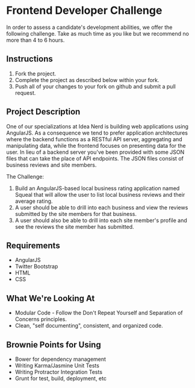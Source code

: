 # Frontend Developer Challenge #
In order to assess a candidate's development abilities, we offer the following challenge. 
Take as much time as you like but we recommend no more than 4 to 6 hours.

## Instructions ##
1. Fork the project.
2. Complete the project as described below within your fork.
3. Push all of your changes to your fork on github and submit a pull request.

## Project Description ##
One of our specializations at Idea Nerd is building web applications using AngularJS. As a consequence we tend to prefer application
architectures where the backend functions as a RESTful API server, aggregating and manipulating data, while the frontend focuses
on presenting data for the user. In lieu of a backend server you've been provided with some JSON files that can take the place
of API endpoints. The JSON files consist of business reviews and site members.

The Challenge:

1. Build an AngularJS-based local business rating application named Squeal that will allow the user to list local business reviews
and their average rating.
2. A user should be able to drill into each business and view the reviews submitted by the site members for that business.
3. A user should also be able to drill into each site member's profile and see the reviews the site member has submitted.

## Requirements ##
+ AngularJS
+ Twitter Bootstrap
+ HTML
+ CSS

## What We're Looking At ##
+ Modular Code - Follow the Don't Repeat Yourself and Separation of Concerns principles.
+ Clean, "self documenting", consistent, and organized code.

## Brownie Points for Using ##
+ Bower for dependency management
+ Writing Karma/Jasmine Unit Tests
+ Writing Protractor Integration Tests
+ Grunt for test, build, deployment, etc